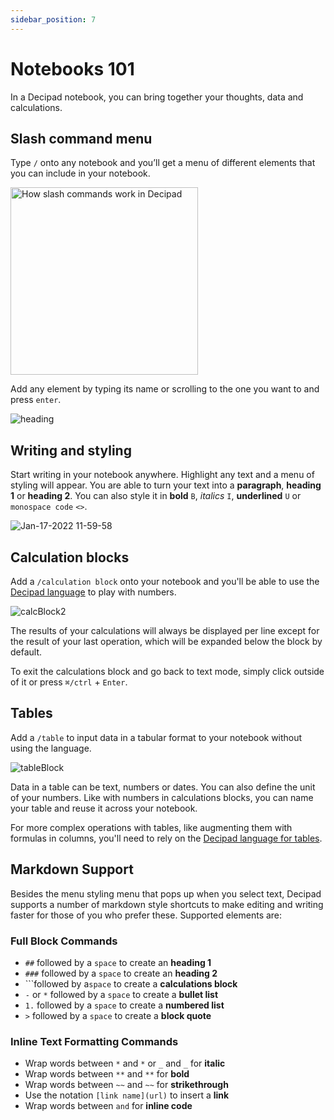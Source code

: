 ```yaml
---
sidebar_position: 7
---
```


# Notebooks 101

In a Decipad notebook, you can bring together your thoughts, data and calculations.

## Slash command menu

Type `/` onto any notebook and you’ll get a menu of different elements that you can include in your notebook.

<img width="300" alt="How slash commands work in Decipad" src="https://user-images.githubusercontent.com/76447845/149754701-00998f34-37fb-40b1-b921-278d1ae38861.png" />

Add any element by typing its name or scrolling to the one you want to and press `enter`.

![heading](https://user-images.githubusercontent.com/76447845/149759719-390e3a33-da96-4cad-af83-df375249b47f.gif)

## Writing and styling

Start writing in your notebook anywhere. Highlight any text and a menu of styling will appear. You are able to turn your text into a **paragraph**, **heading 1** or **heading 2**. You can also style it in **bold** `B`, _italics_ `I`, **underlined** `U` or `monospace code` `<>`.

![Jan-17-2022 11-59-58](https://user-images.githubusercontent.com/76447845/149757797-ffd467a6-9a37-4322-970d-437ec71ff0e8.gif)

## Calculation blocks

Add a `/calculation block` onto your notebook and you'll be able to use the [Decipad language](../language) to play with numbers.

![calcBlock2](https://user-images.githubusercontent.com/61380949/150771744-edbe5396-6c36-4d1d-ab54-0ac1e68bbbd2.gif)

The results of your calculations will always be displayed per line except for the result of your last operation, which will be expanded below the block by default.

To exit the calculations block and go back to text mode, simply click outside of it or press `⌘/ctrl` + `Enter`.

## Tables

Add a `/table` to input data in a tabular format to your notebook without using the language.

![tableBlock](https://user-images.githubusercontent.com/61380949/150771780-ec82f2ef-dc64-4122-842f-c305072484f8.gif)

Data in a table can be text, numbers or dates. You can also define the unit of your numbers. Like with numbers in calculations blocks, you can name your table and reuse it across your notebook.

For more complex operations with tables, like augmenting them with formulas in columns, you'll need to rely on the [Decipad language for tables](/docs/organising-your-data/tables).

## Markdown Support

Besides the menu styling menu that pops up when you select text, Decipad supports a number of markdown style shortcuts to make editing and writing faster for those of you who prefer these. Supported elements are:

### Full Block Commands

- `##` followed by a `space` to create an **heading 1**
- `###` followed by a `space` to create an **heading 2**
- \`\`\`followed by a`space` to create a **calculations block**
- `-` or `*` followed by a `space` to create a **bullet list**
- `1.` followed by a `space` to create a **numbered list**
- `>` followed by a `space` to create a **block quote**

### Inline Text Formatting Commands

- Wrap words between `*` and `*` or `_` and `_` for **italic**
- Wrap words between `**` and `**` for **bold**
- Wrap words between `~~` and `~~` for **strikethrough**
- Use the notation `[link name](url)` to insert a **link**
- Wrap words between `and` for **inline code**
